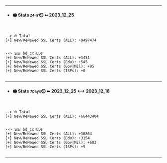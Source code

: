 

---
- #### 🖨️ **Stats** `24Hr`⏲️ ➼ 2023_12_25
```console


--> 🌐 Total
[+] New/ReNewed SSL Certs (ALL): +9497474


--> 🇧🇩 bd_ccTLDs
[+] New/ReNewed SSL Certs (ALL): +1451
[+] New/ReNewed SSL Certs (Edu): +545
[+] New/ReNewed SSL Certs (Gov|Mil): +95
[+] New/ReNewed SSL Certs (ISPs): +0


```

---
- #### 🖨️ **Stats** `7Days`⏲️ ➼ 2023_12_25 <--> 2023_12_18
```console


--> 🌐 Total
[+] New/ReNewed SSL Certs (ALL): +66443404


--> 🇧🇩 bd_ccTLDs
[+] New/ReNewed SSL Certs (ALL): +10864
[+] New/ReNewed SSL Certs (Edu): +3154
[+] New/ReNewed SSL Certs (Gov|Mil): +603
[+] New/ReNewed SSL Certs (ISPs): +9


```

---

